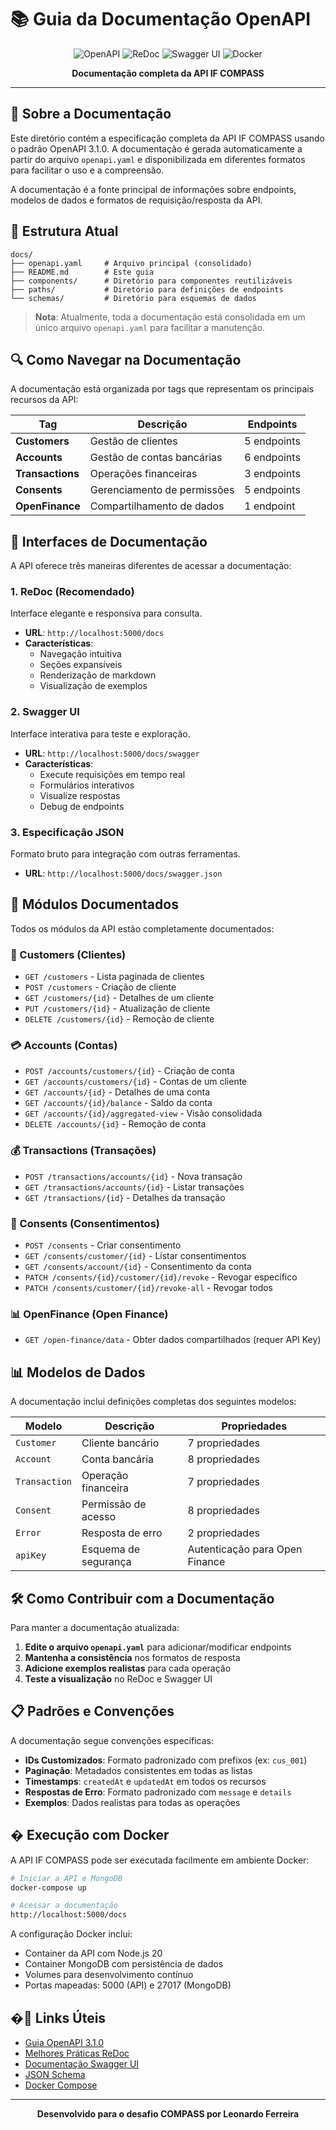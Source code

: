 # 📚 Guia da Documentação OpenAPI

<div align="center">

![OpenAPI](https://img.shields.io/badge/OpenAPI-3.1.0-orange?logo=openapi-initiative)
![ReDoc](https://img.shields.io/badge/ReDoc-latest-green)
![Swagger UI](https://img.shields.io/badge/Swagger_UI-latest-blue)
![Docker](https://img.shields.io/badge/Docker-Ready-blue?logo=docker)

**Documentação completa da API IF COMPASS**

</div>

---

## 📖 Sobre a Documentação

Este diretório contém a especificação completa da API IF COMPASS usando o padrão OpenAPI 3.1.0. A documentação é gerada automaticamente a partir do arquivo `openapi.yaml` e disponibilizada em diferentes formatos para facilitar o uso e a compreensão.

A documentação é a fonte principal de informações sobre endpoints, modelos de dados e formatos de requisição/resposta da API.

## 📁 Estrutura Atual

```
docs/
├── openapi.yaml     # Arquivo principal (consolidado)
├── README.md        # Este guia
├── components/      # Diretório para componentes reutilizáveis
├── paths/           # Diretório para definições de endpoints
└── schemas/         # Diretório para esquemas de dados
```

> **Nota**: Atualmente, toda a documentação está consolidada em um único arquivo `openapi.yaml` para facilitar a manutenção.

## 🔍 Como Navegar na Documentação

A documentação está organizada por tags que representam os principais recursos da API:

| Tag | Descrição | Endpoints |
|-----|-----------|-----------|
| **Customers** | Gestão de clientes | 5 endpoints |
| **Accounts** | Gestão de contas bancárias | 6 endpoints |
| **Transactions** | Operações financeiras | 3 endpoints |
| **Consents** | Gerenciamento de permissões | 5 endpoints |
| **OpenFinance** | Compartilhamento de dados | 1 endpoint |

## 🚀 Interfaces de Documentação

A API oferece três maneiras diferentes de acessar a documentação:

### 1. ReDoc (Recomendado)
Interface elegante e responsiva para consulta.
- **URL**: `http://localhost:5000/docs`
- **Características**: 
  - Navegação intuitiva
  - Seções expansíveis
  - Renderização de markdown
  - Visualização de exemplos

### 2. Swagger UI
Interface interativa para teste e exploração.
- **URL**: `http://localhost:5000/docs/swagger`
- **Características**:
  - Execute requisições em tempo real
  - Formulários interativos
  - Visualize respostas
  - Debug de endpoints

### 3. Especificação JSON
Formato bruto para integração com outras ferramentas.
- **URL**: `http://localhost:5000/docs/swagger.json`

## 🧩 Módulos Documentados

Todos os módulos da API estão completamente documentados:

### 👤 Customers (Clientes)
- `GET /customers` - Lista paginada de clientes
- `POST /customers` - Criação de cliente
- `GET /customers/{id}` - Detalhes de um cliente
- `PUT /customers/{id}` - Atualização de cliente
- `DELETE /customers/{id}` - Remoção de cliente

### 💳 Accounts (Contas)
- `POST /accounts/customers/{id}` - Criação de conta
- `GET /accounts/customers/{id}` - Contas de um cliente
- `GET /accounts/{id}` - Detalhes de uma conta
- `GET /accounts/{id}/balance` - Saldo da conta
- `GET /accounts/{id}/aggregated-view` - Visão consolidada
- `DELETE /accounts/{id}` - Remoção de conta

### 💰 Transactions (Transações)
- `POST /transactions/accounts/{id}` - Nova transação
- `GET /transactions/accounts/{id}` - Listar transações
- `GET /transactions/{id}` - Detalhes da transação

### 🔐 Consents (Consentimentos)
- `POST /consents` - Criar consentimento
- `GET /consents/customer/{id}` - Listar consentimentos
- `GET /consents/account/{id}` - Consentimento da conta
- `PATCH /consents/{id}/customer/{id}/revoke` - Revogar específico
- `PATCH /consents/customer/{id}/revoke-all` - Revogar todos

### 📊 OpenFinance (Open Finance)
- `GET /open-finance/data` - Obter dados compartilhados (requer API Key)

## 📊 Modelos de Dados

A documentação inclui definições completas dos seguintes modelos:

| Modelo | Descrição | Propriedades |
|--------|-----------|-------------|
| `Customer` | Cliente bancário | 7 propriedades |
| `Account` | Conta bancária | 8 propriedades |
| `Transaction` | Operação financeira | 7 propriedades |
| `Consent` | Permissão de acesso | 8 propriedades |
| `Error` | Resposta de erro | 2 propriedades |
| `apiKey` | Esquema de segurança | Autenticação para Open Finance |

## 🛠️ Como Contribuir com a Documentação

Para manter a documentação atualizada:

1. **Edite o arquivo `openapi.yaml`** para adicionar/modificar endpoints
2. **Mantenha a consistência** nos formatos de resposta
3. **Adicione exemplos realistas** para cada operação
4. **Teste a visualização** no ReDoc e Swagger UI

## 📋 Padrões e Convenções

A documentação segue convenções específicas:

- **IDs Customizados**: Formato padronizado com prefixos (ex: `cus_001`)
- **Paginação**: Metadados consistentes em todas as listas
- **Timestamps**: `createdAt` e `updatedAt` em todos os recursos
- **Respostas de Erro**: Formato padronizado com `message` e `details`
- **Exemplos**: Dados realistas para todas as operações

## � Execução com Docker

A API IF COMPASS pode ser executada facilmente em ambiente Docker:

```bash
# Iniciar a API e MongoDB
docker-compose up

# Acessar a documentação
http://localhost:5000/docs
```

A configuração Docker inclui:
- Container da API com Node.js 20
- Container MongoDB com persistência de dados
- Volumes para desenvolvimento contínuo
- Portas mapeadas: 5000 (API) e 27017 (MongoDB)

## �🔗 Links Úteis

- [Guia OpenAPI 3.1.0](https://spec.openapis.org/oas/v3.1.0)
- [Melhores Práticas ReDoc](https://github.com/Redocly/redoc)
- [Documentação Swagger UI](https://swagger.io/docs/open-source-tools/swagger-ui/usage/configuration/)
- [JSON Schema](https://json-schema.org/understanding-json-schema/)
- [Docker Compose](https://docs.docker.com/compose/)

---

<div align="center">

**Desenvolvido para o desafio COMPASS por Leonardo Ferreira**

</div>
